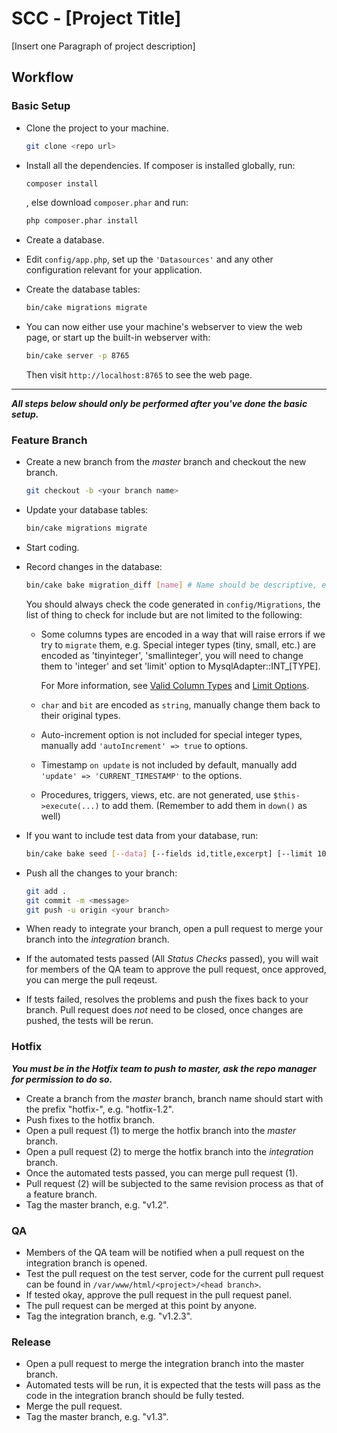 # SCC - [Project Title]

[Insert one Paragraph of project description]

## Workflow

### Basic Setup
* Clone the project to your machine.

  ```bash
  git clone <repo url>
  ```
* Install all the dependencies. If composer is installed globally, run:
  ```bash
  composer install
  ```
  , else download `composer.phar` and run:
  ```bash
  php composer.phar install
  ```
* Create a database.
* Edit `config/app.php`, set up the `'Datasources'` and any other configuration relevant for your application.
* Create the database tables:
  ```bash
  bin/cake migrations migrate
  ```
* You can now either use your machine's webserver to view the web page, or start
  up the built-in webserver with:
  ```bash
  bin/cake server -p 8765
  ```
  Then visit `http://localhost:8765` to see the web page.

***
***All steps below should only be performed after you've done the basic setup.***

### Feature Branch

* Create a new branch from the *master* branch and checkout the new branch.

  ```bash
  git checkout -b <your branch name>
  ```
* Update your database tables:
  ```bash
  bin/cake migrations migrate
  ```
* Start coding.
* Record changes in the database:
  ```bash
  bin/cake bake migration_diff [name] # Name should be descriptive, e.g AddPriceToProducts
  ```
  You should always check the code generated in `config/Migrations`,
  the list of thing to check for include but are not limited to the following:
  
  * Some columns types are encoded in a way that will raise errors if we try to `migrate` them, 
    e.g. Special integer types (tiny, small, etc.) are encoded as 'tinyinteger', 'smallinteger', 
    you will need to change them to 'integer' and set 'limit' option to MysqlAdapter::INT_[TYPE].
    
    For More information, see [Valid Column Types](https://book.cakephp.org/3.0/en/phinx/migrations.html#id2) 
    and [Limit Options](https://book.cakephp.org/3.0/en/phinx/migrations.html#limit-option-and-mysql).
  * `char` and `bit` are encoded as `string`, manually change them back to their original types.
  * Auto-increment option is not included for special integer types, manually add `'autoIncrement' => true`
    to options.
  * Timestamp `on update` is not included by default, manually add `'update' => 'CURRENT_TIMESTAMP'`
    to the options.
  * Procedures, triggers, views, etc. are not generated, use `$this->execute(...)` to add them. 
    (Remember to add them in `down()` as well)
  
  
* If you want to include test data from your database, run:
  ```bash
  bin/cake bake seed [--data] [--fields id,title,excerpt] [--limit 10] [TableName]
  ```
* Push all the changes to your branch:
  ```bash
  git add .
  git commit -m <message>
  git push -u origin <your branch>
  ```
* When ready to integrate your branch, open a pull request to merge your branch into the *integration* branch.
* If the automated tests passed (All *Status Checks* passed), 
you will wait for members of the QA team to approve the pull request, once approved, you can merge the pull reqeust.
* If tests failed, resolves the problems and push the fixes back to your branch. 
Pull request does *not* need to be closed, once changes are pushed, the tests will be rerun.

### Hotfix
***You must be in the Hotfix team to push to master, ask the repo manager for permission to do so.***
* Create a branch from the *master* branch, branch name should start with the prefix "hotfix-", e.g. "hotfix-1.2".
* Push fixes to the hotfix branch.
* Open a pull request (1) to merge the hotfix branch into the *master* branch.
* Open a pull request (2) to merge the hotfix branch into the *integration* branch.
* Once the automated tests passed, you can merge pull request (1).
* Pull request (2) will be subjected to the same revision process as that of a feature branch.
* Tag the master branch, e.g. "v1.2".

### QA
* Members of the QA team will be notified when a pull request on the integration branch is opened.
* Test the pull request on the test server, code for the current pull request can be found in 
`/var/www/html/<project>/<head branch>`.
* If tested okay, approve the pull request in the pull request panel.
* The pull request can be merged at this point by anyone.
* Tag the integration branch, e.g. "v1.2.3".

### Release
* Open a pull request to merge the integration branch into the master branch.
* Automated tests will be run, it is expected that the tests will pass 
as the code in the integration branch should be fully tested.
* Merge the pull request.
* Tag the master branch, e.g. "v1.3".